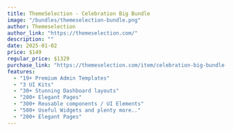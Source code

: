 ```yaml
---
title: ThemeSelection - Celebration Big Bundle
image: "/bundles/themeselection-bundle.png"
author: Themeselection
author_link: "https://themeselection.com/"
description: ""
date: 2025-01-02
price: $149
regular_price: $1329
purchase_link: "https://themeselection.com/item/celebration-big-bundle-sale/"
features:
  - "19+ Premium Admin Templates"
  - "3 UI Kits"
  - "30+ Stunning Dashboard layouts"
  - "200+ Elegant Pages"
  - "300+ Reusable components / UI Elements"
  - "500+ Useful Widgets and plenty more.."
  - "200+ Elegant Pages"
---
```

